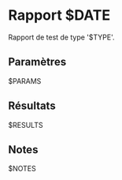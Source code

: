 # Rapport $DATE

Rapport de test de type '$TYPE'.

## Paramètres

$PARAMS

## Résultats

$RESULTS

## Notes

$NOTES
